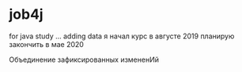 # job4j
for java study
... adding data
я начал курс в августе 2019
планирую закончить в мае 2020

Объединение зафиксированных измененИй